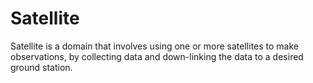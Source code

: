 # Satellite

Satellite is a domain that involves using one or more satellites to make observations, by collecting data and down-linking the data to a desired ground station.